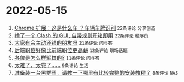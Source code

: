 # 2022-05-15

1. [Chrome 扩展：这是什么车 ？车辆车牌识别](https://www.v2ex.com/t/852902) `22条评论` `分享创造`
1. [撸了一个 Clash 的 GUI, 自带规则开箱即用](https://www.v2ex.com/t/852908) `22条评论` `程序员`
1. [大家有会主动还钱的朋友吗](https://www.v2ex.com/t/852921) `21条评论` `问与答`
1. [后端职位好像比前端职位更高薪](https://www.v2ex.com/t/852912) `12条评论` `职场话题`
1. [各位是怎么样驱蚊的?](https://www.v2ex.com/t/852918) `11条评论` `问与答`
1. [太难了，太卷了……](https://www.v2ex.com/t/852900) `9条评论` `生活`
1. [准备装一台黑群晖，请教一下哪里有比较完整的安装教程？](https://www.v2ex.com/t/852897) `8条评论` `NAS`
